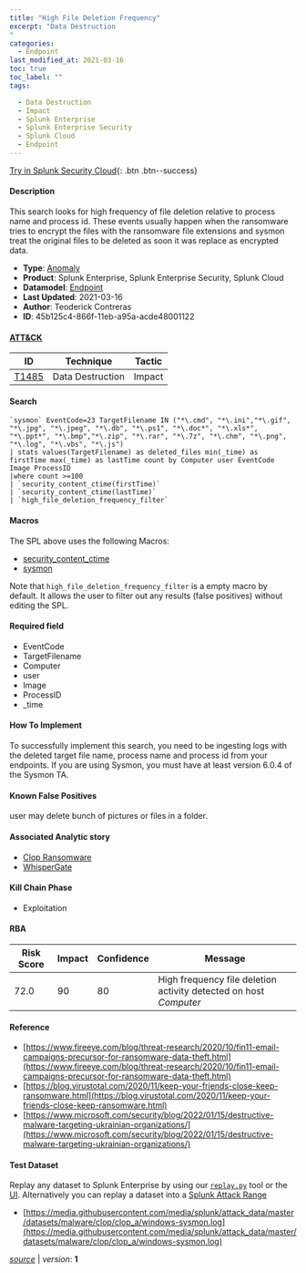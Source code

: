 ```yaml
---
title: "High File Deletion Frequency"
excerpt: "Data Destruction
"
categories:
  - Endpoint
last_modified_at: 2021-03-16
toc: true
toc_label: ""
tags:

  - Data Destruction
  - Impact
  - Splunk Enterprise
  - Splunk Enterprise Security
  - Splunk Cloud
  - Endpoint
---
```




[Try in Splunk Security Cloud](https://www.splunk.com/en_us/cyber-security.html){: .btn .btn--success}

#### Description

This search looks for high frequency of file deletion relative to process name and process id. These events usually happen when the ransomware tries to encrypt the files with the ransomware file extensions and sysmon treat the original files to be deleted as soon it was replace as encrypted data.

- **Type**: [Anomaly](https://github.com/splunk/security_content/wiki/object-Analytic-Types)
- **Product**: Splunk Enterprise, Splunk Enterprise Security, Splunk Cloud
- **Datamodel**: [Endpoint](https://docs.splunk.com/Documentation/CIM/latest/User/Endpoint)
- **Last Updated**: 2021-03-16
- **Author**: Teoderick Contreras
- **ID**: 45b125c4-866f-11eb-a95a-acde48001122


#### [ATT&CK](https://attack.mitre.org/)

| ID             | Technique        |  Tactic             |
| -------------- | ---------------- |-------------------- |
| [T1485](https://attack.mitre.org/techniques/T1485/) | Data Destruction | Impact |

#### Search

```
`sysmon` EventCode=23 TargetFilename IN ("*\.cmd", "*\.ini","*\.gif", "*\.jpg", "*\.jpeg", "*\.db", "*\.ps1", "*\.doc*", "*\.xls*", "*\.ppt*", "*\.bmp","*\.zip", "*\.rar", "*\.7z", "*\.chm", "*\.png", "*\.log", "*\.vbs", "*\.js") 
| stats values(TargetFilename) as deleted_files min(_time) as firstTime max(_time) as lastTime count by Computer user EventCode Image ProcessID 
|where count >=100 
| `security_content_ctime(firstTime)` 
| `security_content_ctime(lastTime)` 
| `high_file_deletion_frequency_filter`
```

#### Macros
The SPL above uses the following Macros:
* [security_content_ctime](https://github.com/splunk/security_content/blob/develop/macros/security_content_ctime.yml)
* [sysmon](https://github.com/splunk/security_content/blob/develop/macros/sysmon.yml)

Note that `high_file_deletion_frequency_filter` is a empty macro by default. It allows the user to filter out any results (false positives) without editing the SPL.

#### Required field
* EventCode
* TargetFilename
* Computer
* user
* Image
* ProcessID
* _time


#### How To Implement
To successfully implement this search, you need to be ingesting logs with the deleted target file name, process name and process id  from your endpoints. If you are using Sysmon, you must have at least version 6.0.4 of the Sysmon TA.

#### Known False Positives
user may delete bunch of pictures or files in a folder.

#### Associated Analytic story
* [Clop Ransomware](/stories/clop_ransomware)
* [WhisperGate](/stories/whispergate)


#### Kill Chain Phase
* Exploitation



#### RBA

| Risk Score  | Impact      | Confidence   | Message      |
| ----------- | ----------- |--------------|--------------|
| 72.0 | 90 | 80 | High frequency file deletion activity detected on host $Computer$ |




#### Reference

* [https://www.fireeye.com/blog/threat-research/2020/10/fin11-email-campaigns-precursor-for-ransomware-data-theft.html](https://www.fireeye.com/blog/threat-research/2020/10/fin11-email-campaigns-precursor-for-ransomware-data-theft.html)
* [https://blog.virustotal.com/2020/11/keep-your-friends-close-keep-ransomware.html](https://blog.virustotal.com/2020/11/keep-your-friends-close-keep-ransomware.html)
* [https://www.microsoft.com/security/blog/2022/01/15/destructive-malware-targeting-ukrainian-organizations/](https://www.microsoft.com/security/blog/2022/01/15/destructive-malware-targeting-ukrainian-organizations/)



#### Test Dataset
Replay any dataset to Splunk Enterprise by using our [`replay.py`](https://github.com/splunk/attack_data#using-replaypy) tool or the [UI](https://github.com/splunk/attack_data#using-ui).
Alternatively you can replay a dataset into a [Splunk Attack Range](https://github.com/splunk/attack_range#replay-dumps-into-attack-range-splunk-server)


* [https://media.githubusercontent.com/media/splunk/attack_data/master/datasets/malware/clop/clop_a/windows-sysmon.log](https://media.githubusercontent.com/media/splunk/attack_data/master/datasets/malware/clop/clop_a/windows-sysmon.log)



[*source*](https://github.com/splunk/security_content/tree/develop/detections/endpoint/high_file_deletion_frequency.yml) \| *version*: **1**